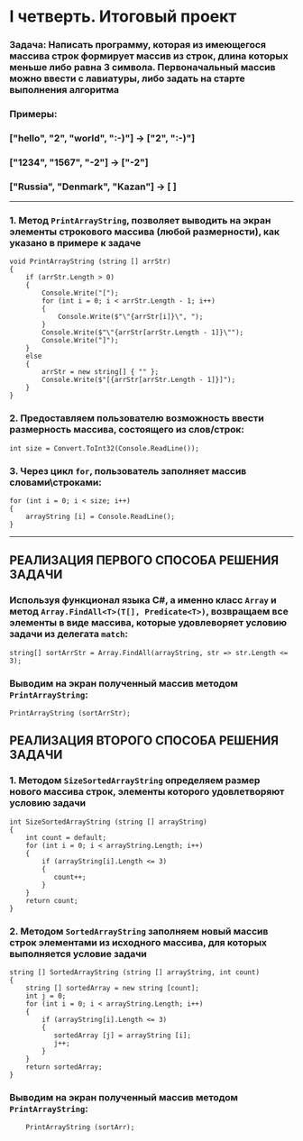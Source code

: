 # I четверть. Итоговый проект #

### Задача: Написать программу, которая из имеющегося массива строк формирует массив из строк, длина которых меньше либо равна 3 символа. Первоначальный массив можно ввести с лавиатуры, либо задать на старте выполнения алгоритма  
### Примеры:
### ["hello", "2", "world", ":-)"] -> ["2", ":-)"]
### ["1234", "1567", "-2"] -> ["-2"]
### ["Russia", "Denmark", "Kazan"] -> [ ]
___
### 1. Метод `PrintArrayString`, позволяет выводить на экран элементы строкового массива (любой размерности), как указано в примере к задаче
```
void PrintArrayString (string [] arrStr)
{
    if (arrStr.Length > 0)
    {
        Console.Write("[");
        for (int i = 0; i < arrStr.Length - 1; i++)
        {
            Console.Write($"\"{arrStr[i]}\", ");
        }
        Console.Write($"\"{arrStr[arrStr.Length - 1]}\"");
        Console.Write("]");
    }
    else
    {
        arrStr = new string[] { "" };
        Console.Write($"[{arrStr[arrStr.Length - 1]}]");
    }
}
```
### 2. Предоставляем пользователю возможность ввести размерность массива, состоящего из слов/строк:
```
int size = Convert.ToInt32(Console.ReadLine());
```
### 3. Через цикл `for`, пользователь заполняет массив словами\строками:
```
for (int i = 0; i < size; i++)
{
    arrayString [i] = Console.ReadLine();
}
```
___
## РЕАЛИЗАЦИЯ ПЕРВОГО СПОСОБА РЕШЕНИЯ ЗАДАЧИ

### Используя функционал языка C#, а именно класс `Array` и метод `Array.FindAll<T>(T[], Predicate<T>)`, возвращаем все элементы в виде массива, которые удовлеворяет условию задачи из делегата `match`:
```
string[] sortArrStr = Array.FindAll(arrayString, str => str.Length <= 3);
```
### Выводим на экран полученный массив методом `PrintArrayString`:
```
PrintArrayString (sortArrStr);
```
## РЕАЛИЗАЦИЯ  ВТОРОГО СПОСОБА РЕШЕНИЯ ЗАДАЧИ
### 1. Методом `SizeSortedArrayString` определяем размер нового массива строк, элементы которого удовлетворяют условию задачи

```
int SizeSortedArrayString (string [] arrayString)
{
    int count = default;
    for (int i = 0; i < arrayString.Length; i++)
    {
        if (arrayString[i].Length <= 3)
        {
           count++;
        }
    }
    return count;
}
``` 
### 2. Методом `SortedArrayString` заполняем новый массив строк элементами из исходного массива, для которых выполняется условие задачи
```
string [] SortedArrayString (string [] arrayString, int count)
{
    string [] sortedArray = new string [count];
    int j = 0;
    for (int i = 0; i < arrayString.Length; i++)
    {
        if (arrayString[i].Length <= 3)
        {
           sortedArray [j] = arrayString [i];
           j++;
        }
    }
    return sortedArray;
}
``` 
### Выводим на экран полученный массив методом `PrintArrayString`:
```
    PrintArrayString (sortArr);
```